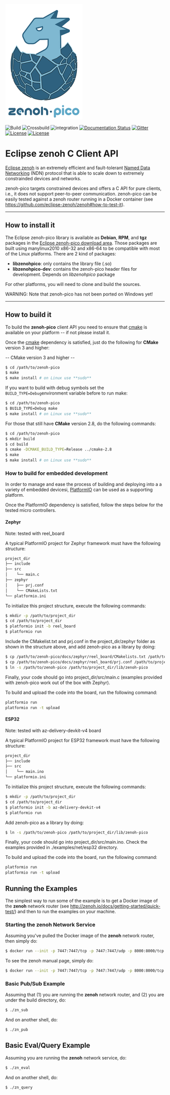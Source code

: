 ![zenoh banner](./zenoh-dragon.png)

![Build](https://github.com/eclipse-zenoh/zenoh-pico/workflows/build/badge.svg)
![Crossbuild](https://github.com/eclipse-zenoh/zenoh-pico/workflows/crossbuild/badge.svg)
![integration](https://github.com/eclipse-zenoh/zenoh-pico/workflows/integration/badge.svg)
[![Documentation Status](https://readthedocs.org/projects/zenoh-c/badge/?version=latest)](https://zenoh-c.readthedocs.io/en/latest/?badge=latest)
[![Gitter](https://badges.gitter.im/atolab/zenoh.svg)](https://gitter.im/atolab/zenoh?utm_source=badge&utm_medium=badge&utm_campaign=pr-badge)
[![License](https://img.shields.io/badge/License-EPL%202.0-blue)](https://choosealicense.com/licenses/epl-2.0/)
[![License](https://img.shields.io/badge/License-Apache%202.0-blue.svg)](https://opensource.org/licenses/Apache-2.0)

# Eclipse zenoh C Client API

[Eclipse zenoh](http://zenoh.io) is an extremely efficient and fault-tolerant [Named Data Networking](http://named-data.net) (NDN) protocol
that is able to scale down to extremely constrainded devices and networks.

zenoh-pico targets constrained devices and offers a C API for pure clients, i.e., it does not support peer-to-peer communication.
zenoh-pico can be easily tested against a zenoh router running in a Docker container (see https://github.com/eclipse-zenoh/zenoh#how-to-test-it).

-------------------------------
## How to install it

The Eclipse zenoh-pico library is available as **Debian**, **RPM**, and **tgz** packages in the [Eclipse zenoh-pico download area](https://download.eclipse.org/zenoh/zenoh-pico/).
Those packages are built using manylinux2010 x86-32 and x86-64 to be compatible with most of the Linux platforms.
There are 2 kind of packages:

 - **libzenohpico**: only contains the library file (.so)
 - **libzenohpico-dev**: contains the zenoh-pico header files for development. Depends on *libzenohpico* package

For other platforms, you will need to clone and build the sources.

WARNING: Note that zenoh-pico has not been ported on Windows yet!

-------------------------------
## How to build it
To build the **zenoh-pico** client API you need to ensure that [cmake](https://cmake.org) is available on your platform -- if not please install it.

Once the [cmake](https://cmake.org) dependency is satisfied, just do the following for **CMake** version 3 and higher:

  -- CMake version 3 and higher --

  ```bash
  $ cd /path/to/zenoh-pico
  $ make
  $ make install # on Linux use **sudo**
  ```

If you want to build with debug symbols set the `BUILD_TYPE=Debug`environment variable before to run make:
  ```bash
  $ cd /path/to/zenoh-pico
  $ BUILD_TYPE=Debug make
  $ make install # on Linux use **sudo**
  ```

For those that still have **CMake** version 2.8, do the following commands:

  ```bash
  $ cd /path/to/zenoh-pico
  $ mkdir build
  $ cd build
  $ cmake -DCMAKE_BUILD_TYPE=Release ../cmake-2.8
  $ make
  $ make install # on Linux use **sudo**
  ```

### How to build for embedded development

In order to manage and ease the process of building and deploying into a
a variety of embedded devicesi, [PlatformIO](https://platformio.org) can be
used as a supporting platform.

Once the PlatformIO dependency is satisfied, follow the steps below for the
tested micro controllers.

#### Zephyr
Note: tested with reel_board

A typical PlatformIO project for Zephyr framework must have the following
structure:

  ```bash
  project_dir
  ├── include
  ├── src
  │    └── main.c
  ├── zephyr
  │    ├── prj.conf
  │    └── CMakeLists.txt
  └── platformio.ini
  ```

To initialize this project structure, execute the following commands:

  ```bash
  $ mkdir -p /path/to/project_dir
  $ cd /path/to/project_dir
  $ platformio init -b reel_board
  $ platformio run
  ```

Include the CMakelist.txt and prj.conf in the project_dir/zephyr folder as
shown in the structure above, and add zenoh-pico as a library by doing:

  ```bash
  $ cp /path/to/zenoh-pico/docs/zephyr/reel_board/CMakelists.txt /path/to/project_dir/zephyr/
  $ cp /path/to/zenoh-pico/docs/zephyr/reel_board/prj.conf /path/to/project_dir/zephyr/
  $ ln -s /path/to/zenoh-pico /path/to/project_dir/lib/zenoh-pico
  ```

Finally, your code should go into project_dir/src/main.c (examples provided
with zenoh-pico work out of the box with Zephyr).

To build and upload the code into the board, run the following command:

  ```bash
  platformio run
  platformio run -t upload
  ```

#### ESP32
Note: tested with az-delivery-devkit-v4 board

A typical PlatformIO project for ESP32 framework must have the following
structure:

  ```bash
  project_dir
  ├── include
  ├── src
  │    └── main.ino
  └── platformio.ini
  ```

To initialize this project structure, execute the following commands:

  ```bash
  $ mkdir -p /path/to/project_dir
  $ cd /path/to/project_dir
  $ platformio init -b az-delivery-devkit-v4
  $ platformio run
  ```

Add zenoh-pico as a library by doing:

  ```bash
  $ ln -s /path/to/zenoh-pico /path/to/project_dir/lib/zenoh-pico
  ```

Finally, your code should go into project_dir/src/main.ino.
Check the examples provided in ./examples/net/esp32 directory.

To build and upload the code into the board, run the following command:

  ```bash
  platformio run
  platformio run -t upload
  ```

## Running the Examples
The simplest way to run some of the example is to get a Docker image of the **zenoh** network router (see http://zenoh.io/docs/getting-started/quick-test/) and then to run the examples on your machine.

### Starting the zenoh Network Service
Assuming you've pulled the Docker image of the **zenoh** network router, then simply do:

```bash
$ docker run --init -p 7447:7447/tcp -p 7447:7447/udp -p 8000:8000/tcp eclipse/zenoh
```

To see the zenoh manual page, simply do:

```bash
$ docker run --init -p 7447:7447/tcp -p 7447:7447/udp -p 8000:8000/tcp eclipse/zenoh --help
```


### Basic Pub/Sub Example
Assuming that (1) you are running the **zenoh** network router,  and (2) you are under the build directory, do:
```bash
$ ./zn_sub
```

And on another shell, do:
```bash
$ ./zn_pub
```
## Basic Eval/Query Example
Assuming you are running the **zenoh** network service, do:
```bash
$ ./zn_eval
```

And on another shell, do:
```bash
$ ./zn_query
```







